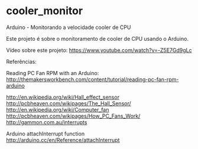 # cooler_monitor
Arduino - Monitorando a velocidade cooler de CPU

Este projeto é sobre o monitoramento de cooler de CPU usando o Arduino.

Vídeo sobre este projeto: https://www.youtube.com/watch?v=-Z5E7Gd9gLc

Referências:

Reading PC Fan RPM with an Arduino: http://themakersworkbench.com/content/tutorial/reading-pc-fan-rpm-arduino

http://en.wikipedia.org/wiki/Hall_effect_sensor
http://pcbheaven.com/wikipages/The_Hall_Sensor/  
http://en.wikipedia.org/wiki/Computer_fan
http://pcbheaven.com/wikipages/How_PC_Fans_Work/
http://gammon.com.au/interrupts

Arduino attachInterrupt function
http://arduino.cc/en/Reference/attachInterrupt


